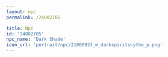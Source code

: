 ```yaml
---
layout: npc
permalink: /24002705

title: Npc
id: '24002705'
npc_name: 'Dark Shade'
icon_url: 'portrait/npc/21000933_m_darkspiritscythe_p.png'
---
```

